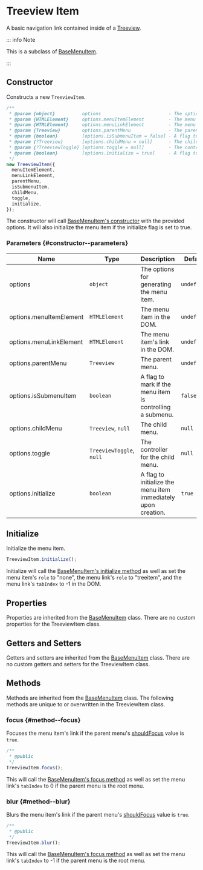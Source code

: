 # Treeview Item

A basic navigation link contained inside of a [Treeview](./treeview).

::: info Note

This is a subclass of [BaseMenuItem](./base-menu-item).

:::

## Constructor

Constructs a new `TreeviewItem`.

```js
/**
 * @param {object}          options                         - The options for generating the menu item.
 * @param {HTMLElement}     options.menuItemElement         - The menu item in the DOM.
 * @param {HTMLElement}     options.menuLinkElement         - The menu item's link in the DOM.
 * @param {Treeview}        options.parentMenu              - The parent menu.
 * @param {boolean}         [options.isSubmenuItem = false] - A flag to mark if the menu item is controlling a submenu.
 * @param {?Treeview}       [options.childMenu = null]      - The child menu.
 * @param {?TreeviewToggle} [options.toggle = null]         - The controller for the child menu.
 * @param {boolean}         [options.initialize = true]     - A flag to initialize the menu item immediately upon creation.
 */
new TreeviewItem({
  menuItemElement,
  menuLinkElement,
  parentMenu,
  isSubmenuItem,
  childMenu,
  toggle,
  initialize,
});
```

The constructor will call [BaseMenuItem's constructor](./base-menu-item#constructor) with the provided options. It will also initialize the menu item if the initialize flag is set to true.

### Parameters {#constructor--parameters}

| Name | Type | Description | Default |
| --- | --- | --- | --- |
| options | `object` | The options for generating the menu item. | `undefined` |
| options.menuItemElement | `HTMLElement` | The menu item in the DOM. | `undefined` |
| options.menuLinkElement | `HTMLElement` | The menu item's link in the DOM. | `undefined` |
| options.parentMenu | `Treeview` | The parent menu. | `undefined` |
| options.isSubmenuItem | `boolean` | A flag to mark if the menu item is controlling a submenu. | `false` |
| options.childMenu | `Treeview`, `null` | The child menu. | `null` |
| options.toggle | `TreeviewToggle`, `null` | The controller for the child menu. | `null` |
| options.initialize | `boolean` | A flag to initialize the menu item immediately upon creation. | `true` |

## Initialize

Initialize the menu item.

```js
TreeviewItem.initialize();
```

Initialize will call the [BaseMenuItem's initialize method](./base-menu-item#initialize) as well as set the menu item's `role` to "none", the menu link's `role` to "treeitem", and the menu link's `tabIndex` to -1 in the DOM.

## Properties

Properties are inherited from the [BaseMenuItem](./base-menu-item#properties) class. There are no custom properties for the TreeviewItem class.

## Getters and Setters

Getters and setters are inherited from the [BaseMenuItem](./base-menu-item#getters-and-setters) class. There are no custom getters and setters for the TreeviewItem class.

## Methods

Methods are inherited from the [BaseMenuItem](./base-menu-item#methods) class. The following methods are unique to or overwritten in the TreeviewItem class.

### focus <badge type="tip" text="public" /> {#method--focus}

Focuses the menu item's link if the parent menu's [shouldFocus](./base-menu.md#getter--shouldfocus) value is `true`.

```js
/**
 * @public
 */
TreeviewItem.focus();
```

This will call the [BaseMenuItem's focus method](./base-menu-item#method--focus) as well as set the menu link's `tabIndex` to 0 if the parent menu is the root menu.

### blur <badge type="tip" text="public" /> {#method--blur}

Blurs the menu item's link if the parent menu's [shouldFocus](./base-menu.md#getter--shouldfocus) value is `true`.

```js
/**
 * @public
 */
TreeviewItem.blur();
```

This will call the [BaseMenuItem's focus method](./base-menu-item#method--focus) as well as set the menu link's `tabIndex` to -1 if the parent menu is the root menu.
